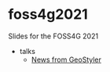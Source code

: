 # foss4g2021
Slides for the FOSS4G 2021

- talks
  - [News from GeoStyler](https://terrestris.github.io/foss4g2021/geostyler)
